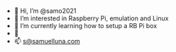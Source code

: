 - 👋 Hi, I’m @samo2021
- 👀 I’m interested in Raspberry Pi, emulation and Linux
- 🌱 I’m currently learning how to setup a RB Pi box
- 💞
- 📫 s@samuelluna.com

<!---
samo2021/samo2021 is a ✨ special ✨ repository because its `README.md` (this file) appears on your GitHub profile.
You can click the Preview link to take a look at your changes.
--->
